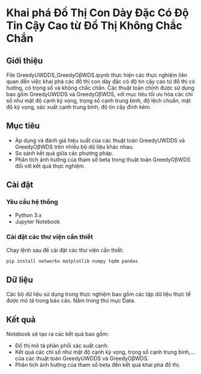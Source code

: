 # Khai phá Đồ Thị Con Dày Đặc Có Độ Tin Cậy Cao từ Đồ Thị Không Chắc Chắn

## Giới thiệu

File GreedyUWDDS_GreedyOβWDS.ipynb thực hiện các thực nghiệm liên quan đến việc khai phá các đồ thị con dày đặc có độ tin cậy cao từ đồ thị có hướng, có trọng số và không chắc chắn. Các thuật toán chính được sử dụng bao gồm GreedyUWDDS và GreedyOβWDS, với mục tiêu tối ưu hóa các chỉ số như mật độ cạnh kỳ vọng, trọng số cạnh trung bình, độ lệch chuẩn, mật độ kỳ vọng, xác xuất cạnh trung bình, độ tin cậy đính kèm.

## Mục tiêu

- Áp dụng và đánh giá hiệu suất của các thuật toán GreedyUWDDS và GreedyOβWDS trên nhiều bộ dữ liệu khác nhau.
- So sánh kết quả giữa các phương pháp.
- Phân tích ảnh hưởng của tham số beta trong thuật toán GreedyOβWDS đối với kết quả thực nghiệm.

## Cài đặt

### Yêu cầu hệ thống

- Python 3.x
- Jupyter Notebook

### Cài đặt các thư viện cần thiết

Chạy lệnh sau để cài đặt các thư viện cần thiết:

```bash
pip install networkx matplotlib numpy tqdm pandas
```

## Dữ liệu 

Các bộ dữ liệu sử dụng trong thực nghiệm bao gồm các tập dữ liệu thực tế được mô tả trong báo cáo. Nằm trong thư mục Data.

## Kết quả

Notebook sẽ tạo ra các kết quả bao gồm:
- Đồ thị mô tả phân phối xác suất cạnh.
- Kết quả các chỉ số như mật độ cạnh kỳ vọng, trọng số cạnh trung bình,... của các thuật toán GreedyUWDDS và GreedyOβWDS.
- Phân tích ảnh hưởng của tham số beta đến kết quả khai phá đồ thị.
